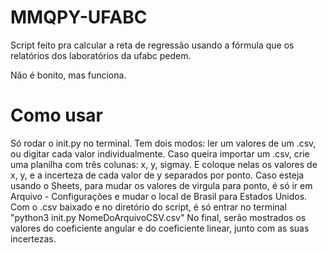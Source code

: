 # MMQPY-UFABC

Script feito pra calcular a reta de regressão usando a fórmula que os relatórios dos laboratórios da ufabc pedem.

Não é bonito, mas funciona.

# Como usar

Só rodar o init.py no terminal. Tem dois modos: ler um valores de um .csv, ou digitar cada valor individualmente.
Caso queira importar um .csv, crie uma planilha com três colunas: x, y, sigmay. E coloque nelas os valores de x, y, e a incerteza de cada valor de y separados por ponto. Caso esteja usando o Sheets, para mudar os valores de virgula para ponto, é só ir em Arquivo - Configurações e mudar o local de Brasil para Estados Unidos.
Com o .csv baixado e no diretório do script, é só entrar no terminal "python3 init.py NomeDoArquivoCSV.csv"
No final, serão mostrados os valores do coeficiente angular e do coeficiente linear, junto com as suas incertezas.
